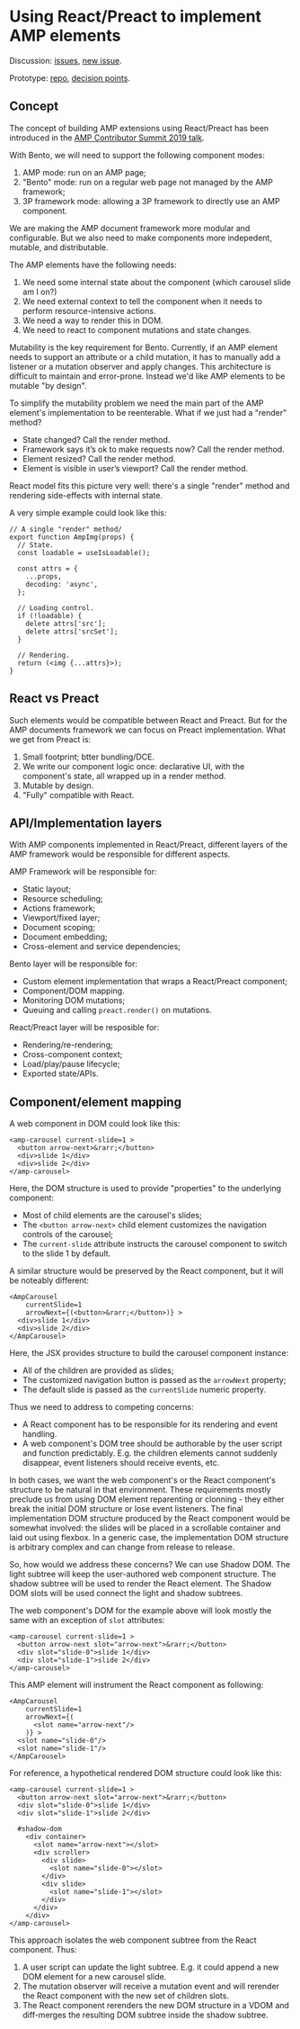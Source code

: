 # Using React/Preact to implement AMP elements

Discussion: [issues](https://github.com/ampproject/wg-bento/labels/Discussion%3A%20React), [new issue](https://github.com/ampproject/wg-bento/issues/new?labels=Discussion%3A+React).

Prototype: [repo](https://github.com/ampproject/amp-react-prototype), [decision points](https://github.com/ampproject/amp-react-prototype/labels/TBD).

## Concept

The concept of building AMP extensions using React/Preact has been introduced
in the [AMP Contributor Summit 2019 talk](https://www.youtube.com/watch?v=s78VcduTOqE).

With Bento, we will need to support the following component modes:
 1. AMP mode: run on an AMP page;
 2. "Bento" mode: run on a regular web page not managed by the AMP framework;
 3. 3P framework mode: allowing a 3P framework to directly use an AMP component.

We are making the AMP document framework more modular and configurable. But we
also need to make components more indepedent, mutable, and distributable.

The AMP elements have the following needs:
 1. We need some internal state about the component (which carousel slide am I on?)
 2. We need external context to tell the component when it needs to perform
    resource-intensive actions.
 3. We need a way to render this in DOM.
 4. We need to react to component mutations and state changes.

Mutability is the key requirement for Bento. Currently, if an AMP element needs
to support an attribute or a child mutation, it has to manually add a listener
or a mutation observer and apply changes. This architecture is difficult to
maintain and error-prone. Instead we'd like AMP elements to be mutable "by design".

To simplify the mutability problem we need the main part of the AMP element's
implementation to be reenterable. What if we just had a "render" method?
 - State changed? Call the render method.
 - Framework says it’s ok to make requests now? Call the render method.
 - Element resized? Call the render method.
 - Element is visible in user’s viewport? Call the render method.

React model fits this picture very well: there's a single "render" method and
rendering side-effects with internal state.

A very simple example could look like this:

```
// A single "render" method/
export function AmpImg(props) {
  // State.
  const loadable = useIsLoadable();

  const attrs = {
    ...props,
    decoding: 'async',
  };

  // Loading control.
  if (!loadable) {
    delete attrs['src'];
    delete attrs['srcSet'];
  }

  // Rendering.
  return (<img {...attrs}>);
}
```


## React vs Preact

Such elements would be compatible between React and Preact. But for the AMP
documents framework we can focus on Preact implementation. What we get from
Preact is:
 1. Small footprint; btter bundling/DCE.
 2. We write our component logic once:  declarative UI, with the component's
    state, all wrapped up in a render method.
 3. Mutable by design.
 4. "Fully" compatible with React.


## API/Implementation layers

With AMP components implemented in React/Preact, different layers of the AMP
framework would be responsible for different aspects.

AMP Framework will be responsible for:
 - Static layout;
 - Resource scheduling;
 - Actions framework;
 - Viewport/fixed layer;
 - Document scoping;
 - Document embedding;
 - Cross-element and service dependencies;


Bento layer will be responsible for:
 - Custom element implementation that wraps a React/Preact component;
 - Component/DOM mapping.
 - Monitoring DOM mutations;
 - Queuing and calling `preact.render()` on mutations.

React/Preact layer will be resposible for:
 - Rendering/re-rendering;
 - Cross-component context;
 - Load/play/pause lifecycle;
 - Exported state/APIs.


## Component/element mapping

A web component in DOM could look like this:

```
<amp-carousel current-slide=1 >
  <button arrow-next>&rarr;</button>
  <div>slide 1</div>
  <div>slide 2</div>
</amp-carousel>
```

Here, the DOM structure is used to provide "properties" to the underlying
component:
 - Most of child elements are the carousel's slides;
 - The `<button arrow-next>` child element customizes the navigation controls
   of the carousel;
 - The `current-slide` attribute instructs the carousel component to switch
   to the slide 1 by default.

A similar structure would be preserved by the React component, but it will
be noteably different:

```
<AmpCarousel
    currentSlide=1
    arrowNext={(<button>&rarr;</button>)} >
  <div>slide 1</div>
  <div>slide 2</div>
</AmpCarousel>
```

Here, the JSX provides structure to build the carousel component instance:
 - All of the children are provided as slides;
 - The customized navigation button is passed as the `arrowNext` property;
 - The default slide is passed as the `currentSlide` numeric property.

Thus we need to address to competing concerns:
 - A React component has to be responsible for its rendering and event handling.
 - A web component's DOM tree should be authorable by the user script and
   function predictably. E.g. the children elements cannot suddenly disappear,
   event listeners should receive events, etc.

In both cases, we want the web component's or the React component's structure
to be natural in that environment. These requirements mostly preclude us from
using DOM element reparenting or clonning - they either break the initial DOM
structure or lose event listeners. The final implementation DOM structure
produced by the React component would be somewhat involved: the slides will be
placed in a scrollable container and laid out using flexbox. In a generic case,
the implementation DOM structure is arbitrary complex and can change from
release to release.

So, how would we address these concerns? We can use Shadow DOM. The light subtree
will keep the user-authored web component structure. The shadow subtree will be
used to render the React element. The Shadow DOM slots will be used connect
the light and shadow subtrees.

The web component's DOM for the example above will look mostly the same with an
exception of `slot` attributes:

```
<amp-carousel current-slide=1 >
  <button arrow-next slot="arrow-next">&rarr;</button>
  <div slot="slide-0">slide 1</div>
  <div slot="slide-1">slide 2</div>
</amp-carousel>
```

This AMP element will instrument the React component as following:

```
<AmpCarousel
    currentSlide=1
    arrowNext={(
      <slot name="arrow-next"/>
    )} >
  <slot name="slide-0"/>
  <slot name="slide-1"/>
</AmpCarousel>
```

For reference, a hypothetical rendered DOM structure could look like this:

```
<amp-carousel current-slide=1 >
  <button arrow-next slot="arrow-next">&rarr;</button>
  <div slot="slide-0">slide 1</div>
  <div slot="slide-1">slide 2</div>

  #shadow-dom
    <div container>
      <slot name="arrow-next"></slot>
      <div scroller>
        <div slide>
          <slot name="slide-0"></slot>
        </div>
        <div slide>
          <slot name="slide-1"></slot>
        </div>
      </div>
    </div>
</amp-carousel>
```

This approach isolates the web component subtree from the React component. Thus:
 1. A user script can update the light subtree. E.g. it could append a new DOM
    element for a new carousel slide.
 2. The mutation observer will receive a mutation event and will rerender the
    React component with the new set of children slots.
 3. The React component rerenders the new DOM structure in a VDOM and diff-merges
    the resulting DOM subtree inside the shadow subtree.
